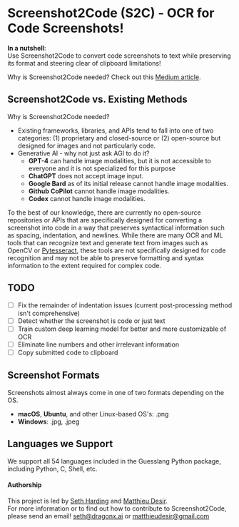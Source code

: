 # Screenshot2Code (S2C) - OCR for Code Screenshots!

**In a nutshell**:  
Use Screenshot2Code to convert code screenshots to text while preserving its format and steering clear of clipboard limitations!

Why is Screenshot2Code needed? Check out this [Medium article](https://medium.com/dxdr/screenshot2code-s2c-ocr-for-code-screenshots-be5de6a0b961).

## Screenshot2Code vs. Existing Methods


Why is Screenshot2Code needed?
- Existing frameworks, libraries, and APIs tend to fall into one of two categories: (1) proprietary and closed-source or (2) open-source but designed for images and not particularly code.
- Generative AI - why not just ask AGI to do it?
  - **GPT-4** can handle image modalities, but it is not accessible to everyone and it is not specialized for this purpose
  - **ChatGPT** does not accept image input.
  - **Google Bard** as of its initial release cannot handle image modalities.
  - **Github CoPilot** cannot handle image modalities.
  - **Codex** cannot handle image modalities.

To the best of our knowledge, there are currently no open-source repositories or APIs that are specifically designed for converting a screenshot into code in a way that preserves syntactical information such as spacing, indentation, and newlines. While there are many OCR and ML tools that can recognize text and generate text from images such as OpenCV or [Pytesseract](https://github.com/madmaze/pytesseract), these tools are not specifically designed for code recognition and may not be able to preserve formatting and syntax information to the extent required for complex code.

## TODO
- [ ] Fix the remainder of indentation issues (current post-processing method isn't comprehensive)
- [ ] Detect whether the screenshot is code or just text
- [ ] Train custom deep learning model for better and more customizable of OCR
- [ ] Eliminate line numbers and other irrelevant information
- [ ] Copy submitted code to clipboard

## Screenshot Formats
Screenshots almost always come in one of two formats depending on the OS.
- **macOS**, **Ubuntu**, and other Linux-based OS's: .png
- **Windows**: .jpg, .jpeg

## Languages we Support
We support all 54 languages included in the Guesslang Python package, including Python, C, Shell, etc.

#### Authorship
This project is led by [Seth Harding](https://linkedin.com/in/SethHasi) and [Matthieu Desir](github.com/matdexir).  
For more information or to find out how to contribute to Screenshot2Code, please send an email! seth@dragonx.ai or matthieudesir@gmail.com
